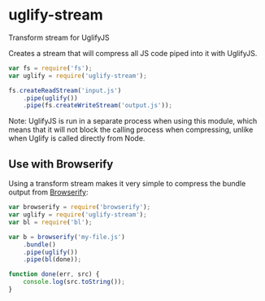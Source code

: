 # uglify-stream

Transform stream for UglifyJS

Creates a stream that will compress all JS code piped into it with UglifyJS.

```js
var fs = require('fs');
var uglify = require('uglify-stream');

fs.createReadStream('input.js')
    .pipe(uglify())
    .pipe(fs.createWriteStream('output.js'));
```

Note: UglifyJS is run in a separate process when using this module, which means
that it will not block the calling process when compressing, unlike when Uglify
is called directly from Node.

## Use with Browserify

Using a transform stream makes it very simple to compress the bundle output
from [Browserify](https://github.com/substack/node-browserify):

```js
var browserify = require('browserify');
var uglify = require('uglify-stream');
var bl = require('bl');

var b = browserify('my-file.js')
    .bundle()
    .pipe(uglify())
    .pipe(bl(done));

function done(err, src) {
    console.log(src.toString());
}
```
